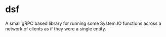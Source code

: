 # dsf

A small gRPC based library for running some System.IO functions across a network of clients as if they were a single entity.
